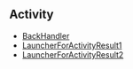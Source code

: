 ## Activity

- [BackHandler](../app/src/main/java/com/steleot/jetpackcompose/playground/compose/activity/BackHandlerScreen.kt)
- [LauncherForActivityResult1](../app/src/main/java/com/steleot/jetpackcompose/playground/compose/activity/LauncherForActivityResult1Screen.kt)
- [LauncherForActivityResult2](../app/src/main/java/com/steleot/jetpackcompose/playground/compose/activity/LauncherForActivityResult2Screen.kt)